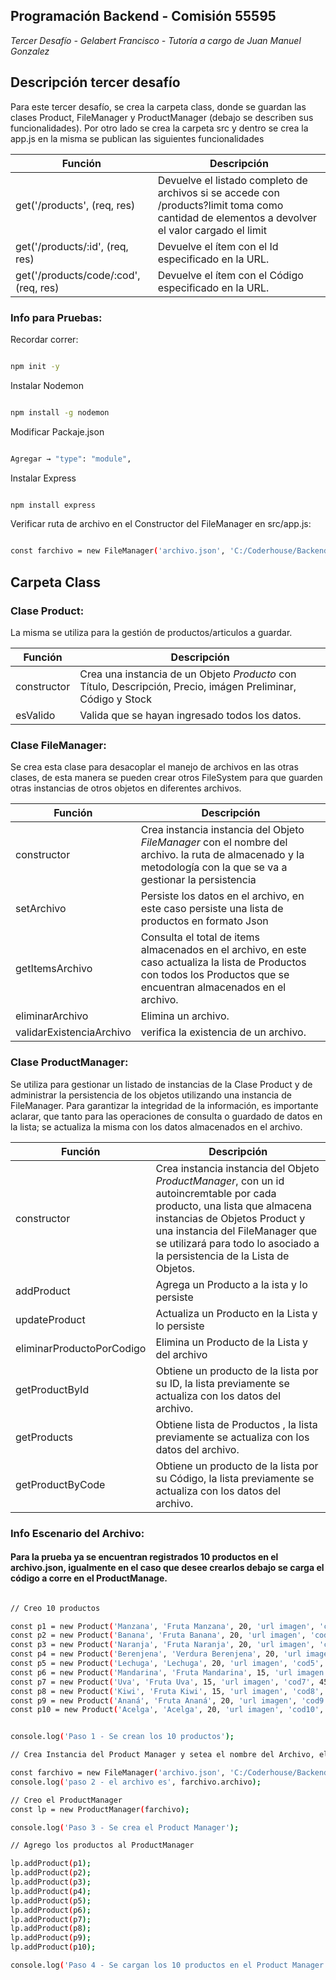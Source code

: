 ## Programación Backend -  Comisión 55595 

*Tercer Desafío - Gelabert Francisco - Tutoría a cargo de Juan Manuel Gonzalez*


## Descripción tercer desafío

Para este tercer desafío, se crea la carpeta class, donde se guardan las clases Product, FileManager y ProductManager (debajo se describen sus funcionalidades).
Por otro lado se crea la carpeta src y dentro se crea la app.js en la misma se publican las siguientes funcionalidades 

| Función | Descripción | 
| --- | --- | 
| get('/products', (req, res) | Devuelve el listado completo de archivos si se accede con /products?limit  toma como cantidad de elementos a devolver el valor cargado el limit|
| get('/products/:id', (req, res) | Devuelve el ítem con el Id especificado en la URL.|
| get('/products/code/:cod', (req, res) | Devuelve el ítem con el Código especificado en la URL.|


### Info para Pruebas: 

Recordar correr: 

```bash

npm init -y

```

Instalar Nodemon

```bash

npm install -g nodemon

```

Modificar Packaje.json

```bash

Agregar → "type": "module",

```




Instalar Express

```bash

npm install express  

```


Verificar ruta de archivo en el Constructor del FileManager en src/app.js: 

```bash

const farchivo = new FileManager('archivo.json', 'C:/Coderhouse/Backend/03-TercerDesafio');

```

## Carpeta Class

### Clase Product: 

La misma se utiliza para la gestión de productos/articulos a guardar.

| Función | Descripción | 
| --- | --- | 
| constructor | Crea una instancia de un Objeto *Producto* con Título, Descripción, Precio, imágen Preliminar, Código y Stock|
| esValido | Valida que se hayan ingresado todos los datos.|

### Clase FileManager: 
Se crea esta clase para desacoplar el manejo de archivos en las otras clases, de esta manera se pueden crear otros FileSystem para que guarden otras instancias de otros objetos en diferentes archivos.

| Función | Descripción | 
| --- | --- | 
| constructor | Crea instancia instancia del Objeto *FileManager* con el nombre del archivo. la ruta de almacenado y la metodología con la que se va a gestionar la persistencia  |
| setArchivo | Persiste los datos en el archivo, en este caso persiste una lista de productos en formato Json |
| getItemsArchivo | Consulta el total de items almacenados en el archivo, en este caso actualiza la lista de Productos con todos los Productos que se encuentran almacenados en el archivo.|
| eliminarArchivo | Elimina un archivo.|
| validarExistenciaArchivo | verifica la existencia de un archivo.|

### Clase ProductManager: 
Se utiliza para gestionar un listado de instancias de la Clase Product y de administrar la persistencia de los objetos utilizando una instancia de FileManager.
Para garantizar la integridad de la información, es importante aclarar, que tanto para las operaciones de consulta o guardado de datos en la lista; se actualiza la misma con los datos almacenados en el archivo. 

| Función | Descripción | 
| --- | --- | 
| constructor | Crea instancia instancia del Objeto *ProductManager*, con un id autoincremtable por cada producto, una lista que almacena instancias de Objetos Product y una instancia del FileManager que se utilizará para todo lo asociado a la persistencia de la Lista de Objetos. 
| addProduct | Agrega un Producto a la ista y lo persiste |
| updateProduct | Actualiza un Producto en la Lista y lo persiste|
| eliminarProductoPorCodigo | Elimina un Producto de la Lista y del archivo|
| getProductById | Obtiene un producto de la lista por su ID, la lista previamente se actualiza con los datos del archivo. |
| getProducts | Obtiene lista de Productos , la lista previamente se actualiza con los datos del archivo. |
| getProductByCode |Obtiene un producto de la lista por su Código, la lista previamente se actualiza con los datos del archivo.  |



### Info Escenario del Archivo: 

#### Para la prueba ya se encuentran registrados 10 productos en el archivo.json, igualmente en el caso que desee crearlos debajo se carga el código a corre en el ProductManage.

```bash

// Creo 10 productos 

const p1 = new Product('Manzana', 'Fruta Manzana', 20, 'url imagen', 'cod1', 10);
const p2 = new Product('Banana', 'Fruta Banana', 20, 'url imagen', 'cod2', 12);
const p3 = new Product('Naranja', 'Fruta Naranja', 20, 'url imagen', 'cod3', 13);
const p4 = new Product('Berenjena', 'Verdura Berenjena', 20, 'url imagen', 'cod4', 14);
const p5 = new Product('Lechuga', 'Lechuga', 20, 'url imagen', 'cod5', 95);
const p6 = new Product('Mandarina', 'Fruta Mandarina', 15, 'url imagen', 'cod6', 54);
const p7 = new Product('Uva', 'Fruta Uva', 15, 'url imagen', 'cod7', 45);
const p8 = new Product('Kiwi', 'Fruta Kiwi', 15, 'url imagen', 'cod8', 12);
const p9 = new Product('Ananá', 'Fruta Ananá', 20, 'url imagen', 'cod9', 20);
const p10 = new Product('Acelga', 'Acelga', 20, 'url imagen', 'cod10', 30);


console.log('Paso 1 - Se crean los 10 productos');

// Crea Instancia del Product Manager y setea el nombre del Archivo, el Origen de fatos y la ruta

const farchivo = new FileManager('archivo.json', 'C:/Coderhouse/Backend/03-TercerDesafio');
console.log('paso 2 - el archivo es', farchivo.archivo);

// Creo el ProductManager
const lp = new ProductManager(farchivo);

console.log('Paso 3 - Se crea el Product Manager');

// Agrego los productos al ProductManager

lp.addProduct(p1);
lp.addProduct(p2);
lp.addProduct(p3);
lp.addProduct(p4);
lp.addProduct(p5);
lp.addProduct(p6);
lp.addProduct(p7);
lp.addProduct(p8);
lp.addProduct(p9);
lp.addProduct(p10);

console.log('Paso 4 - Se cargan los 10 productos en el Product Manager y se persisten en el archivo de Paso 2');


```

